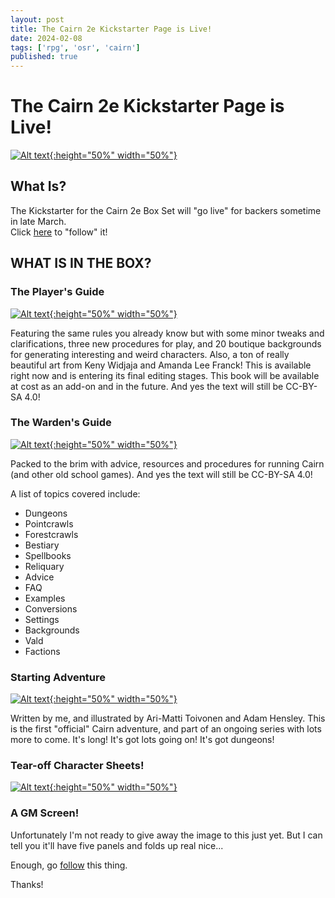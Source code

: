 ```yaml
---
layout: post
title: The Cairn 2e Kickstarter Page is Live!
date: 2024-02-08
tags: ['rpg', 'osr', 'cairn']
published: true
---
```

    
# The Cairn 2e Kickstarter Page is Live!

[![Alt text](/img/cairn/rules.png "click to embiggen"){:height="50%" width="50%"}](/img/cairn/rules.png)

## What Is?

The Kickstarter for the Cairn 2e Box Set will "go live" for backers sometime in late March.  
Click [here](https://www.kickstarter.com/projects/1557907976/cairn-2e-boxed-set) to "follow" it!

## WHAT IS IN THE BOX?

### The Player's Guide

[![Alt text](/img/cairn/Cairn_2e_Players_Guide_Playtest.resized.png "click to embiggen"){:height="50%" width="50%"}](/img/cairn/Cairn_2e_Players_Guide_Playtest.resized.png)

Featuring the same rules you already know but with some minor tweaks and clarifications, three new procedures for play, and 20 boutique backgrounds for generating interesting and weird characters. Also, a ton of really beautiful art from Keny Widjaja and Amanda Lee Franck!
This is available right now and is entering its final editing stages. This book will be available at cost as an add-on and in the future. And yes the text will still be CC-BY-SA 4.0!

### The Warden's Guide

[![Alt text](/img/cairn/Cairn_2e_Wardens_Guide_Playtest.resized.png "click to embiggen"){:height="50%" width="50%"}](/img/cairn/Cairn_2e_Wardens_Guide_Playtest.resized.png)

Packed to the brim with advice, resources and procedures for running Cairn (and other old school games). And yes the text will still be CC-BY-SA 4.0!

A list of topics covered include:

- Dungeons
- Pointcrawls
- Forestcrawls
- Bestiary
- Spellbooks
- Reliquary
- Advice
- FAQ
- Examples
- Conversions
- Settings
- Backgrounds
- Vald
- Factions

### Starting Adventure

[![Alt text](/img/cairn/Swallowed_Whole.jpg "click to embiggen"){:height="50%" width="50%"}](/img/cairn/Swallowed_Whole.jpg)

Written by me, and illustrated by Ari-Matti Toivonen and Adam Hensley. This is the first "official" Cairn adventure, and part of an ongoing series with lots more to come. It's long! It's got lots going on! It's got dungeons!

### Tear-off Character Sheets!

[![Alt text](/img/cairn/Cairn-2e-Character-Sheet-Portrait.resized.png "click to embiggen"){:height="50%" width="50%"}](/img/cairn/Cairn-2e-Character-Sheet-Portrait.resized.png)

### A GM Screen!

Unfortunately I'm not ready to give away the image to this just yet. But I can tell you it'll have five panels and folds up real nice...

Enough, go [follow](https://www.kickstarter.com/projects/1557907976/cairn-2e-boxed-set) this thing. 

Thanks!

 